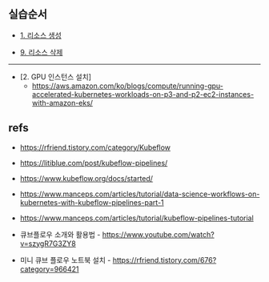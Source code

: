 ## 실습순서 ##


* [1. 리소스 생성](https://github.com/gnosia93/kubeflow-on-aws/blob/main/install.md)

* [9. 리소스 삭제](https://github.com/gnosia93/kubeflow-on-aws/blob/main/delete.md)


-----------
* [2. GPU 인스턴스 설치]
  - https://aws.amazon.com/ko/blogs/compute/running-gpu-accelerated-kubernetes-workloads-on-p3-and-p2-ec2-instances-with-amazon-eks/
  
## refs ##

* https://rfriend.tistory.com/category/Kubeflow
* https://litiblue.com/post/kubeflow-pipelines/



* https://www.kubeflow.org/docs/started/
* https://www.manceps.com/articles/tutorial/data-science-workflows-on-kubernetes-with-kubeflow-pipelines-part-1
* https://www.manceps.com/articles/tutorial/kubeflow-pipelines-tutorial
* 큐브플로우 소개와 활용법 - https://www.youtube.com/watch?v=szygR7G3ZY8
* 미니 큐브 플로우 노트북 설치 - https://rfriend.tistory.com/676?category=966421
